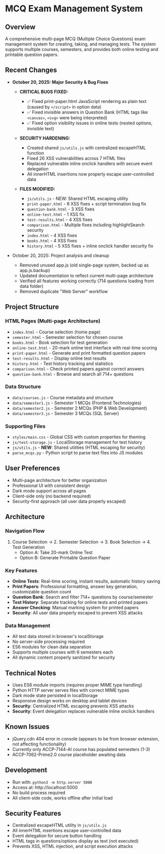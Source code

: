 # MCQ Exam Management System

## Overview
A comprehensive multi-page MCQ (Multiple Choice Questions) exam management system for creating, taking, and managing tests. The system supports multiple courses, semesters, and provides both online testing and printable question papers.

## Recent Changes
- **October 20, 2025: Major Security & Bug Fixes**
  - **CRITICAL BUGS FIXED:**
    - ✅ Fixed print-paper.html JavaScript rendering as plain text (caused by `</script>` in option data)
    - ✅ Fixed invisible answers in Question Bank (HTML tags like `<canvas>`, `<svg>` were being interpreted)
    - ✅ Fixed option visibility issues in online tests (nested options, invisible text)
  
  - **SECURITY HARDENING:**
    - Created shared `js/utils.js` with centralized escapeHTML function
    - Fixed 26 XSS vulnerabilities across 7 HTML files
    - Replaced vulnerable inline onclick handlers with secure event delegation
    - All innerHTML insertions now properly escape user-controlled data
  
  - **FILES MODIFIED:**
    - `js/utils.js` - NEW: Shared HTML escaping utility
    - `print-paper.html` - 8 XSS fixes + script termination bug fix
    - `question-bank.html` - 3 XSS fixes
    - `online-test.html` - 1 XSS fix
    - `test-results.html` - 4 XSS fixes
    - `comparison.html` - Multiple fixes including highlightSearch security
    - `index.html` - 4 XSS fixes
    - `books.html` - 4 XSS fixes
    - `history.html` - 5 XSS fixes + inline onclick handler security fix

- October 20, 2025: Project analysis and cleanup
  - Removed unused app.js (old single-page system, backed up as app.js.backup)
  - Updated documentation to reflect current multi-page architecture
  - Verified all features working correctly (714 questions loading from data folder)
  - Removed duplicate "Web Server" workflow

## Project Structure
### HTML Pages (Multi-page Architecture)
- `index.html` - Course selection (home page)
- `semester.html` - Semester selection for chosen course
- `books.html` - Book selection for test generation
- `online-test.html` - 20-mark online test interface with real-time scoring
- `print-paper.html` - Generate and print formatted question papers
- `test-results.html` - Display online test results
- `history.html` - Test history tracking and statistics
- `comparison.html` - Check printed papers against correct answers
- `question-bank.html` - Browse and search all 714+ questions

### Data Structure
- `data/courses.js` - Course metadata and structure
- `data/semester1.js` - Semester 1 MCQs (Frontend Technologies)
- `data/semester2.js` - Semester 2 MCQs (PHP & Web Development)
- `data/semester3.js` - Semester 3 MCQs (SQL Server)

### Supporting Files
- `styles/main.css` - Global CSS with custom properties for theming
- `js/test-storage.js` - LocalStorage management for test history
- `js/utils.js` - **NEW**: Shared utilities (HTML escaping for security)
- `parse_mcqs.py` - Python script to parse text files into JS modules

## User Preferences
- Multi-page architecture for better organization
- Professional UI with consistent design
- Dark mode support across all pages
- Client-side only (no backend required)
- Security-first approach (all user data properly escaped)

## Architecture
### Navigation Flow
1. Course Selection → 2. Semester Selection → 3. Book Selection → 4. Test Generation
   - Option A: Take 20-mark Online Test
   - Option B: Generate Printable Question Paper

### Key Features
- **Online Tests**: Real-time scoring, instant results, automatic history saving
- **Print Papers**: Professional formatting, answer key generation, customizable question count
- **Question Bank**: Search and filter 714+ questions by course/semester
- **Test History**: Separate tracking for online tests and printed papers
- **Answer Checking**: Manual marking system for printed papers
- **Security**: All user data properly escaped to prevent XSS attacks

### Data Management
- All test data stored in browser's localStorage
- No server-side processing required
- ES6 modules for clean data separation
- Supports multiple courses with 6 semesters each
- All dynamic content properly sanitized for security

## Technical Notes
- Uses ES6 module imports (requires proper MIME type handling)
- Python HTTP server serves files with correct MIME types
- Dark mode state persisted in localStorage
- Responsive design works on desktop and tablet devices
- **Security**: Centralized HTML escaping prevents XSS attacks
- **Security**: Event delegation replaces vulnerable inline onclick handlers

## Known Issues
- jQuery.cdn 404 error in console (appears to be from browser extension, not affecting functionality)
- Currently only ACCP-7144-AI course has populated semesters (1-3)
- ACCP-7062-Prime2.0 course placeholder awaiting data

## Development
- Run with: `python3 -m http.server 5000`
- Access at: http://localhost:5000
- No build process required
- All client-side code, works offline after initial load

## Security Features
- Centralized escapeHTML utility in `js/utils.js`
- All innerHTML insertions escape user-controlled data
- Event delegation for secure button handling
- HTML tags in questions/options display as text (not executed)
- Prevents XSS, HTML injection, and script execution attacks
